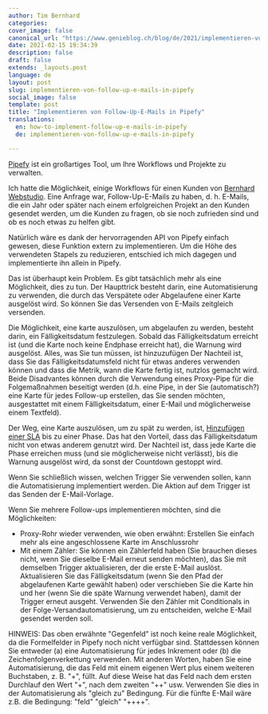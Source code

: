 ```yaml
---
author: Tim Bernhard
categories:
cover_image: false
canonical_url: "https://www.genieblog.ch/blog/de/2021/implementieren-von-follow-up-e-mails-in-pipefy"
date: 2021-02-15 19:34:39
description: false
draft: false
extends: _layouts.post
language: de
layout: post
slug: implementieren-von-follow-up-e-mails-in-pipefy
social_image: false
template: post
title: "Implementieren von Follow-Up-E-Mails in Pipefy"
translations:
  en: how-to-implement-follow-up-e-mails-in-pipefy
  de: implementieren-von-follow-up-e-mails-in-pipefy

---
```


[Pipefy](https://www.pipefy.com/) ist ein großartiges Tool, um Ihre Workflows und Projekte zu verwalten.

Ich hatte die Möglichkeit, einige Workflows für einen Kunden von [Bernhard Webstudio](https://www.bernhard-webstudio.ch/?utm_source=genieblog.ch&utm_campaign=Pipefy-follow-up-post).
Eine Anfrage war, Follow-Up-E-Mails zu haben, d. h. E-Mails, die ein Jahr oder später nach einem erfolgreichen Projekt an den Kunden gesendet werden, um die Kunden zu fragen, ob sie noch zufrieden sind und ob es noch etwas zu helfen gibt.

Natürlich wäre es dank der hervorragenden API von Pipefy einfach gewesen, diese Funktion extern zu implementieren.
Um die Höhe des verwendeten Stapels zu reduzieren, entschied ich mich dagegen und implementierte ihn allein in Pipefy.

Das ist überhaupt kein Problem. Es gibt tatsächlich mehr als eine Möglichkeit, dies zu tun.
Der Haupttrick besteht darin, eine Automatisierung zu verwenden, die durch das Verspätete oder Abgelaufene einer Karte ausgelöst wird. 
So können Sie das Versenden von E-Mails zeitgleich versenden. 

Die Möglichkeit, eine karte auszulösen, um abgelaufen zu werden, besteht darin, ein Fälligkeitsdatum festzulegen. 
Sobald das Fälligkeitsdatum erreicht ist (und die Karte noch keine Endphase erreicht hat),
die Warnung wird ausgelöst. 
Alles, was Sie tun müssen, ist hinzuzufügen 
Der Nachteil ist, dass Sie das Fälligkeitsdatumsfeld nicht für etwas anderes verwenden können und dass die Metrik, wann die Karte fertig ist, nutzlos gemacht wird. 
Beide Disadvantes können durch die Verwendung eines Proxy-Pipe für die Folgemaßnahmen beseitigt werden (d.h. eine Pipe, in der Sie (automatisch?) eine Karte für jedes Follow-up erstellen, das Sie senden möchten, ausgestattet mit einem Fälligkeitsdatum, einer E-Mail und möglicherweise einem Textfeld). 

Der Weg, eine Karte auszulösen, um zu spät zu werden, ist, [Hinzufügen einer SLA](https://help.pipefy.com/en/articles/614604-late-alert) bis zu einer Phase.
Das hat den Vorteil, dass das Fälligkeitsdatum nicht von etwas anderem genutzt wird.
Der Nachteil ist, dass jede Karte die Phase erreichen muss (und sie möglicherweise nicht verlässt), bis die Warnung ausgelöst wird, da sonst der Countdown gestoppt wird.

Wenn Sie schließlich wissen, welchen Trigger Sie verwenden sollen, kann die Automatisierung implementiert werden. 
Die Aktion auf dem Trigger ist das Senden der E-Mail-Vorlage.

Wenn Sie mehrere Follow-ups implementieren möchten, sind die Möglichkeiten:

-   Proxy-Rohr wieder verwenden, wie oben erwähnt: Erstellen Sie einfach mehr als eine angeschlossene Karte im Anschlussrohr
-   Mit einem Zähler: Sie können ein Zählerfeld haben (Sie brauchen dieses nicht, wenn Sie dieselbe E-Mail erneut senden möchten), das Sie mit demselben Trigger aktualisieren, der die erste E-Mail auslöst. 
    Aktualisieren Sie das Fälligkeitsdatum (wenn Sie den Pfad der abgelaufenen Karte gewählt haben) oder verschieben Sie die Karte hin und her (wenn Sie die späte Warnung verwendet haben), damit der Trigger erneut ausgeht.
    Verwenden Sie den Zähler mit Conditionals in der Folge-Versandautomatisierung, um zu entscheiden, welche E-Mail gesendet werden soll.

HINWEIS: Das oben erwähnte "Gegenfeld" ist noch keine reale Möglichkeit, da die Formelfelder in Pipefy noch nicht verfügbar sind. 
Stattdessen können Sie entweder (a) eine Automatisierung für jedes Inkrement oder (b) die Zeichenfolgenverkettung verwenden. 
Mit anderen Worten, haben Sie eine Automatisierung, die das Feld mit einem eigenen Wert plus einem weiteren Buchstaben, z. B. "+", füllt. 
Auf diese Weise hat das Feld nach dem ersten Durchlauf den Wert "+", nach dem zweiten "++" usw. 
Verwenden Sie dies in der Automatisierung als "gleich zu" Bedingung. Für die fünfte E-Mail wäre z.B. die Bedingung: "feld" "gleich" "++++".
